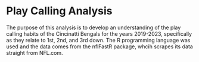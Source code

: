 # Play Calling Analysis
The purpose of this analysis is to develop an understanding of the play calling habits of the Cincinatti Bengals for the years 2019-2023, specifically as they relate to 1st, 2nd, and 3rd down. The R programming language was used and the data comes from the nflFastR package, whcih scrapes its data straight from NFL.com. 
